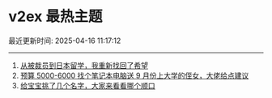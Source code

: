 # v2ex 最热主题

最近更新时间: 2025-04-16 11:17:12

--- 
1. [从被裁员到日本留学，我重新找回了希望](https://www.v2ex.com/t/1125738) 
2. [预算 5000-6000 找个笔记本电脑送 9 月份上大学的侄女，大佬给点建议](https://www.v2ex.com/t/1125753) 
3. [给宝宝挑了几个名字，大家来看看哪个顺口](https://www.v2ex.com/t/1125754) 
